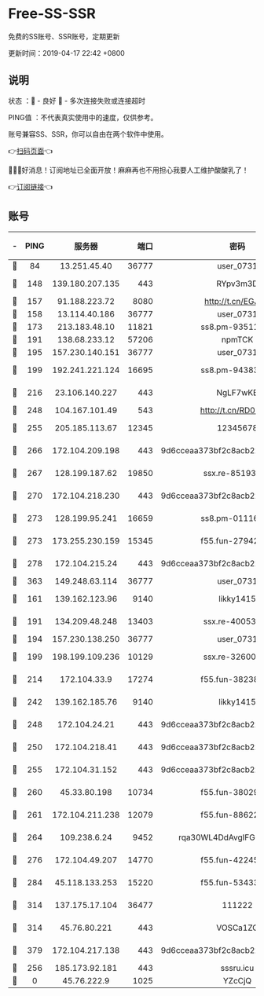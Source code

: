 # Free-SS-SSR

免费的SS账号、SSR账号，定期更新

更新时间：2019-04-17 22:42 +0800

## 说明

状态     ：🙂 - 良好 🙁 - 多次连接失败或连接超时

PING值   ：不代表真实使用中的速度，仅供参考。

账号兼容SS、SSR，你可以自由在两个软件中使用。

👉[扫码页面](https://liesauer.github.io/Free-SS-SSR/)👈

🎉🎉🎉好消息！订阅地址已全面开放！麻麻再也不用担心我要人工维护酸酸乳了！

👉[订阅链接](https://www.liesauer.net/yogurt/subscribe?ACCESS_TOKEN=DAYxR3mMaZAsaqUb)👈

## 账号

|-|PING|服务器|端口|密码|加密方式|区域|
|:----:|:----:|:-----:|-----:|:----:|:----:|:----:|
|🙂|84|13.251.45.40|36777|user_0731|chacha20|SG|
|🙂|148|139.180.207.135|443|RYpv3m3D|aes-256-cfb|JP|
|🙂|157|91.188.223.72|8080|http://t.cn/EGJIyrl|rc4-md5|RU|
|🙂|158|13.114.40.186|36777|user_0731|chacha20|JP|
|🙂|173|213.183.48.10|11821|ss8.pm-93511134|rc4-md5|RU|
|🙂|191|138.68.233.12|57206|npmTCK|rc4-md5|US|
|🙂|195|157.230.140.151|36777|user_0731|chacha20|US|
|🙂|199|192.241.221.124|16695|ss8.pm-94383396|aes-256-cfb|US|
|🙂|216|23.106.140.227|443|NgLF7wKB|aes-256-cfb|US|
|🙂|248|104.167.101.49|543|http://t.cn/RD0D7sx|rc4-md5|CA|
|🙂|255|205.185.113.67|12345|12345678|aes-256-cfb|US|
|🙂|266|172.104.209.198|443|9d6cceaa373bf2c8acb22e60b6a58be6|aes-256-cfb|US|
|🙂|267|128.199.187.62|19850|ssx.re-85193489|aes-256-cfb|SG|
|🙂|270|172.104.218.230|443|9d6cceaa373bf2c8acb22e60b6a58be6|aes-256-cfb|US|
|🙂|273|128.199.95.241|16659|ss8.pm-01116190|aes-256-cfb|SG|
|🙂|273|173.255.230.159|15345|f55.fun-27942756|aes-256-cfb|US|
|🙂|278|172.104.215.24|443|9d6cceaa373bf2c8acb22e60b6a58be6|aes-256-cfb|US|
|🙂|363|149.248.63.114|36777|user_0731|chacha20|CA|
|🙂|161|139.162.123.96|9140|likky1415|aes-256-cfb|JP|
|🙂|191|134.209.48.248|13403|ssx.re-40053227|aes-256-cfb|US|
|🙂|194|157.230.138.250|36777|user_0731|chacha20|US|
|🙂|199|198.199.109.236|10129|ssx.re-32600039|aes-256-cfb|US|
|🙂|214|172.104.33.9|17274|f55.fun-38238921|aes-256-cfb|SG|
|🙂|242|139.162.185.76|9140|likky1415|aes-256-cfb|DE|
|🙂|248|172.104.24.21|443|9d6cceaa373bf2c8acb22e60b6a58be6|aes-256-cfb|US|
|🙂|250|172.104.218.41|443|9d6cceaa373bf2c8acb22e60b6a58be6|aes-256-cfb|US|
|🙂|255|172.104.31.152|443|9d6cceaa373bf2c8acb22e60b6a58be6|aes-256-cfb|US|
|🙂|260|45.33.80.198|10734|f55.fun-38029419|aes-256-cfb|US|
|🙂|261|172.104.211.238|12079|f55.fun-88622379|aes-256-cfb|US|
|🙂|264|109.238.6.24|9452|rqa30WL4DdAvgIFG6Fs3znzTa|aes-256-cfb|FR|
|🙂|276|172.104.49.207|14770|f55.fun-42245858|aes-256-cfb|SG|
|🙂|284|45.118.133.253|15220|f55.fun-53433183|aes-256-cfb|SG|
|🙂|314|137.175.17.104|36477|111222|aes-256-cfb|US|
|🙂|314|45.76.80.221|443|VOSCa1ZG|aes-256-cfb|DE|
|🙂|379|172.104.217.138|443|9d6cceaa373bf2c8acb22e60b6a58be6|aes-256-cfb|US|
|🙁|256|185.173.92.181|443|sssru.icu|rc4-md5|RU|
|🙁|0|45.76.222.9|1025|YZcCjQ|rc4-md5|JP|
